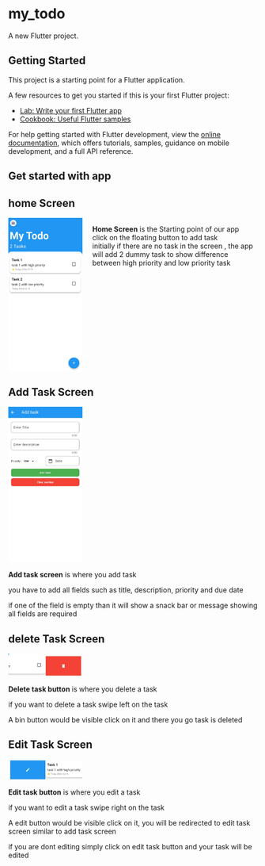 # my_todo

A new Flutter project.

## Getting Started

This project is a starting point for a Flutter application.

A few resources to get you started if this is your first Flutter project:

- [Lab: Write your first Flutter app](https://docs.flutter.dev/get-started/codelab)
- [Cookbook: Useful Flutter samples](https://docs.flutter.dev/cookbook)

For help getting started with Flutter development, view the
[online documentation](https://docs.flutter.dev/), which offers tutorials,
samples, guidance on mobile development, and a full API reference.

## Get started with app

## home Screen

<div style="display: flex; flex-direction: row;">
  <img src="./images/homeScreen.jpg" alt="Image Description" width="150" style="margin-right: 20px;">
  <p><b>Home Screen</b> is the Starting point of our app 
  <br>
  click on the floating button to add task 
  <br>
  initially if there are no task in the screen , the app will add 2 dummy task to show difference between high priority and low priority task
  </p>
</div>


## Add Task Screen


<img src="./images/addTaskScreen.jpg" alt="Image Description" width="150" style="margin-right: 20px;">
<p><b>Add task screen</b> is where you add task</p>
<p>you have to add all fields such as title, description, priority and due date </p>
<p>if one  of the field is empty than it will show a snack bar or message showing all fields are required</p>

## delete Task Screen


<img src="./images/deleteTask.jpg" alt="Image Description" width="150" style="margin-right: 20px;">
<p><b>Delete task button</b> is where you delete a task</p>
<p>if you want to delete a task swipe left on the task </p>
<p>A bin button would be visible click on it and there you go task is deleted</p>


## Edit Task Screen


<img src="./images/editTaskScreen.jpg" alt="Image Description" width="150" style="margin-right: 20px;">
<p><b>Edit task button</b> is where you edit a task</p>
<p>if you want to edit a task swipe right on the task </p>
<p>A edit button would be visible click on it, you will be redirected to edit task screen similar to add task screen</p>
<p>if you are dont editing simply click on edit task button and your task will be edited</p>
